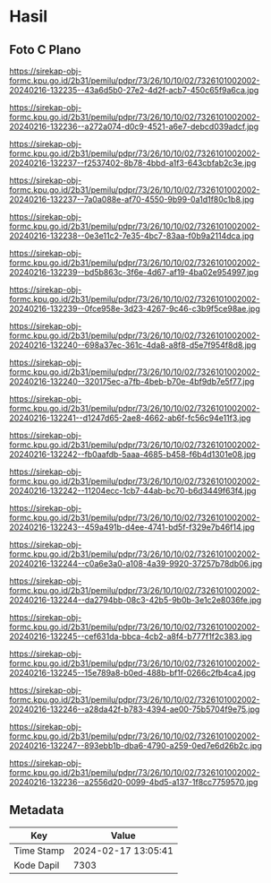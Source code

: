 # Hasil

## Foto C Plano

https://sirekap-obj-formc.kpu.go.id/2b31/pemilu/pdpr/73/26/10/10/02/7326101002002-20240216-132235--43a6d5b0-27e2-4d2f-acb7-450c65f9a6ca.jpg

https://sirekap-obj-formc.kpu.go.id/2b31/pemilu/pdpr/73/26/10/10/02/7326101002002-20240216-132236--a272a074-d0c9-4521-a6e7-debcd039adcf.jpg

https://sirekap-obj-formc.kpu.go.id/2b31/pemilu/pdpr/73/26/10/10/02/7326101002002-20240216-132237--f2537402-8b78-4bbd-a1f3-643cbfab2c3e.jpg

https://sirekap-obj-formc.kpu.go.id/2b31/pemilu/pdpr/73/26/10/10/02/7326101002002-20240216-132237--7a0a088e-af70-4550-9b99-0a1d1f80c1b8.jpg

https://sirekap-obj-formc.kpu.go.id/2b31/pemilu/pdpr/73/26/10/10/02/7326101002002-20240216-132238--0e3e11c2-7e35-4bc7-83aa-f0b9a2114dca.jpg

https://sirekap-obj-formc.kpu.go.id/2b31/pemilu/pdpr/73/26/10/10/02/7326101002002-20240216-132239--bd5b863c-3f6e-4d67-af19-4ba02e954997.jpg

https://sirekap-obj-formc.kpu.go.id/2b31/pemilu/pdpr/73/26/10/10/02/7326101002002-20240216-132239--0fce958e-3d23-4267-9c46-c3b9f5ce98ae.jpg

https://sirekap-obj-formc.kpu.go.id/2b31/pemilu/pdpr/73/26/10/10/02/7326101002002-20240216-132240--698a37ec-361c-4da8-a8f8-d5e7f954f8d8.jpg

https://sirekap-obj-formc.kpu.go.id/2b31/pemilu/pdpr/73/26/10/10/02/7326101002002-20240216-132240--320175ec-a7fb-4beb-b70e-4bf9db7e5f77.jpg

https://sirekap-obj-formc.kpu.go.id/2b31/pemilu/pdpr/73/26/10/10/02/7326101002002-20240216-132241--d1247d65-2ae8-4662-ab6f-fc56c94e11f3.jpg

https://sirekap-obj-formc.kpu.go.id/2b31/pemilu/pdpr/73/26/10/10/02/7326101002002-20240216-132242--fb0aafdb-5aaa-4685-b458-f6b4d1301e08.jpg

https://sirekap-obj-formc.kpu.go.id/2b31/pemilu/pdpr/73/26/10/10/02/7326101002002-20240216-132242--11204ecc-1cb7-44ab-bc70-b6d3449f63f4.jpg

https://sirekap-obj-formc.kpu.go.id/2b31/pemilu/pdpr/73/26/10/10/02/7326101002002-20240216-132243--459a491b-d4ee-4741-bd5f-f329e7b46f14.jpg

https://sirekap-obj-formc.kpu.go.id/2b31/pemilu/pdpr/73/26/10/10/02/7326101002002-20240216-132244--c0a6e3a0-a108-4a39-9920-37257b78db06.jpg

https://sirekap-obj-formc.kpu.go.id/2b31/pemilu/pdpr/73/26/10/10/02/7326101002002-20240216-132244--da2794bb-08c3-42b5-9b0b-3e1c2e8036fe.jpg

https://sirekap-obj-formc.kpu.go.id/2b31/pemilu/pdpr/73/26/10/10/02/7326101002002-20240216-132245--cef631da-bbca-4cb2-a8f4-b777f1f2c383.jpg

https://sirekap-obj-formc.kpu.go.id/2b31/pemilu/pdpr/73/26/10/10/02/7326101002002-20240216-132245--15e789a8-b0ed-488b-bf1f-0266c2fb4ca4.jpg

https://sirekap-obj-formc.kpu.go.id/2b31/pemilu/pdpr/73/26/10/10/02/7326101002002-20240216-132246--a28da42f-b783-4394-ae00-75b5704f9e75.jpg

https://sirekap-obj-formc.kpu.go.id/2b31/pemilu/pdpr/73/26/10/10/02/7326101002002-20240216-132247--893ebb1b-dba6-4790-a259-0ed7e6d26b2c.jpg

https://sirekap-obj-formc.kpu.go.id/2b31/pemilu/pdpr/73/26/10/10/02/7326101002002-20240216-132236--a2556d20-0099-4bd5-a137-1f8cc7759570.jpg


## Metadata

| Key        | Value               |
| ---------- | ------------------- |
| Time Stamp | 2024-02-17 13:05:41 |
| Kode Dapil | 7303                |



